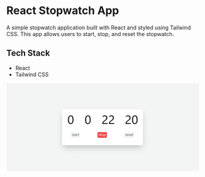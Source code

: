 # React Stopwatch App

A simple stopwatch application built with React and styled using Tailwind CSS. This app allows users to start, stop, and reset the stopwatch.

## Tech Stack

- React
- Tailwind CSS

![Screenshot 1](./assets/screenshot1.png)

